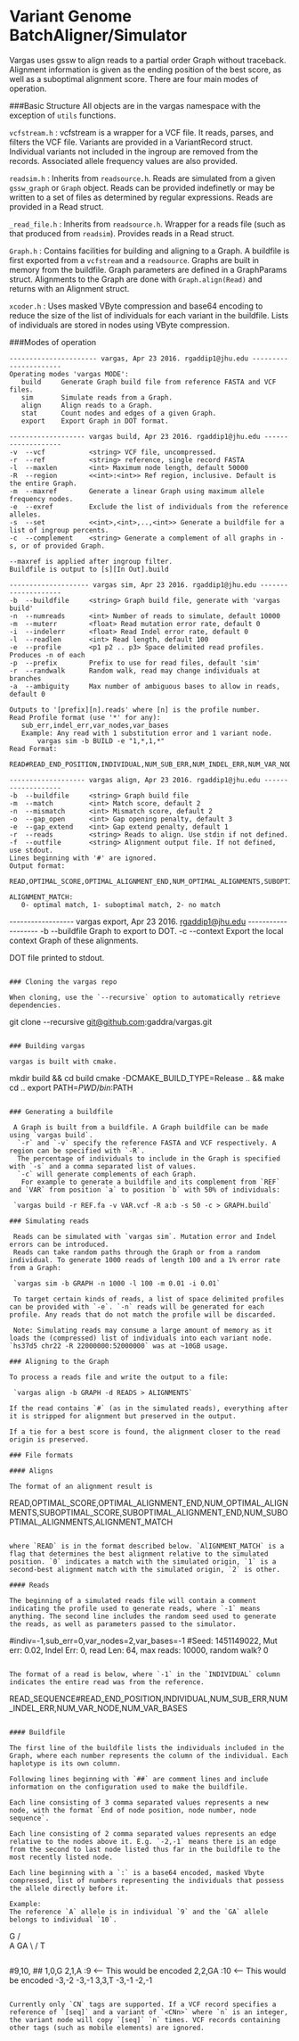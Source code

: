 # Variant Genome BatchAligner/Simulator
Vargas uses gssw to align reads to a partial order Graph without traceback. Alignment information is given as the ending position of the best score, as well as a suboptimal alignment score. There are four main modes of operation.

###Basic Structure
All objects are in the vargas namespace with the exception of `utils` functions.

`vcfstream.h` : vcfstream is a wrapper for a VCF file. It reads, parses, and filters the VCF file. Variants are provided
in a VariantRecord struct. Individual variants not included in the ingroup are removed from the records. Associated allele
frequency values are also provided.

`readsim.h` : Inherits from `readsource.h`. Reads are simulated from a given `gssw_graph` or `Graph` object. Reads 
can be provided indefinetly or may be written to a set of files as determined by regular expressions. Reads are provided
in a Read struct.

`_read_file.h` : Inherits from `readsource.h`. Wrapper for a reads file (such as that produced from `readsim`). Provides reads in a Read struct.

`Graph.h` : Contains facilities for building and aligning to a Graph. A buildfile is first exported from a `vcfstream` and
a `readsource`. Graphs are built in memory from the buildfile. Graph parameters are defined in a GraphParams struct.
Alignments to the Graph are done with `Graph.align(Read)` and returns with an Alignment struct.

`xcoder.h` : Uses masked VByte compression and base64 encoding to reduce the size of the list of individuals for each variant in the buildfile. Lists of individuals are stored in nodes using VByte compression.


###Modes of operation
 ```
---------------------- vargas, Apr 23 2016. rgaddip1@jhu.edu ----------------------
Operating modes 'vargas MODE':
	build     Generate Graph build file from reference FASTA and VCF files.
	sim       Simulate reads from a Graph.
	align     Align reads to a Graph.
	stat      Count nodes and edges of a given Graph.
	export    Export Graph in DOT format.

 ```
 
 ```
------------------- vargas build, Apr 23 2016. rgaddip1@jhu.edu -------------------
-v	--vcf           <string> VCF file, uncompressed.
-r	--ref           <string> reference, single record FASTA
-l	--maxlen        <int> Maximum node length, default 50000
-R	--region        <<int>:<int>> Ref region, inclusive. Default is the entire Graph.
-m	--maxref        Generate a linear Graph using maximum allele frequency nodes.
-e	--exref         Exclude the list of individuals from the reference alleles.
-s	--set           <<int>,<int>,..,<int>> Generate a buildfile for a list of ingroup percents.
-c	--complement    <string> Generate a complement of all graphs in -s, or of provided Graph.

--maxref is applied after ingroup filter.
Buildfile is output to [s][In Out].build

 ```
 
 ```
-------------------- vargas sim, Apr 23 2016. rgaddip1@jhu.edu --------------------
-b	--buildfile     <string> Graph build file, generate with 'vargas build'
-n	--numreads      <int> Number of reads to simulate, default 10000
-m	--muterr        <float> Read mutation error rate, default 0
-i	--indelerr      <float> Read Indel error rate, default 0
-l	--readlen       <int> Read length, default 100
-e	--profile       <p1 p2 .. p3> Space delimited read profiles. Produces -n of each
-p	--prefix        Prefix to use for read files, default 'sim'
-r	--randwalk      Random walk, read may change individuals at branches
-a	--ambiguity     Max number of ambiguous bases to allow in reads, default 0

Outputs to '[prefix][n].reads' where [n] is the profile number.
Read Profile format (use '*' for any): 
	sub_err,indel_err,var_nodes,var_bases
	Example: Any read with 1 substitution error and 1 variant node.
		vargas sim -b BUILD -e "1,*,1,*"
Read Format:
	READ#READ_END_POSITION,INDIVIDUAL,NUM_SUB_ERR,NUM_INDEL_ERR,NUM_VAR_NODE,NUM_VAR_BASES

 ```
 
 ```
------------------- vargas align, Apr 23 2016. rgaddip1@jhu.edu -------------------
-b	--buildfile     <string> Graph build file
-m	--match         <int> Match score, default 2
-n	--mismatch      <int> Mismatch score, default 2
-o	--gap_open      <int> Gap opening penalty, default 3
-e	--gap_extend    <int> Gap extend penalty, default 1
-r	--reads         <string> Reads to align. Use stdin if not defined.
-f	--outfile       <string> Alignment output file. If not defined, use stdout.
Lines beginning with '#' are ignored.
Output format:
	READ,OPTIMAL_SCORE,OPTIMAL_ALIGNMENT_END,NUM_OPTIMAL_ALIGNMENTS,SUBOPTIMAL_SCORE,SUBOPTIMAL_ALIGNMENT_END,NUM_SUBOPTIMAL_ALIGNMENTS,ALIGNMENT_MATCH

ALIGNMENT_MATCH:
	0- optimal match, 1- suboptimal match, 2- no match

```

------------------ vargas export, Apr 23 2016. rgaddip1@jhu.edu -------------------
-b	--buildfile    <string> Graph to export to DOT.
-c	--context      <string> Export the local context Graph of these alignments.

DOT file printed to stdout.

```

### Cloning the vargas repo

When cloning, use the `--recursive` option to automatically retrieve dependencies.

```
git clone --recursive git@github.com:gaddra/vargas.git
```

### Building vargas

vargas is built with cmake.

```
mkdir build && cd build
cmake -DCMAKE_BUILD_TYPE=Release .. && make
cd ..
export PATH=${PWD}/bin:$PATH
```

### Generating a buildfile
 
 A Graph is built from a buildfile. A Graph buildfile can be made using `vargas build`.
  `-r` and `-v` specify the reference FASTA and VCF respectively. A region can be specified with `-R`.
  The percentage of individuals to include in the Graph is specified with `-s` and a comma separated list of values.
  `-c` will generate complements of each Graph.
   For example to generate a buildfile and its complement from `REF` and `VAR` from position `a` to position `b` with 50% of individuals:
 
 `vargas build -r REF.fa -v VAR.vcf -R a:b -s 50 -c > GRAPH.build`
 
### Simulating reads
 
 Reads can be simulated with `vargas sim`. Mutation error and Indel errors can be introduced.
 Reads can take random paths through the Graph or from a random individual. To generate 1000 reads of length 100 and a 1% error rate from a Graph:
 
 `vargas sim -b GRAPH -n 1000 -l 100 -m 0.01 -i 0.01`
 
 To target certain kinds of reads, a list of space delimited profiles can be provided with `-e`. `-n` reads will be generated for each profile. Any reads that do not match the profile will be discarded.
 
 Note: Simulating reads may consume a large amount of memory as it loads the (compressed) list of individuals into each variant node. `hs37d5 chr22 -R 22000000:52000000` was at ~10GB usage.

### Aligning to the Graph
 
To process a reads file and write the output to a file:
 
 `vargas align -b GRAPH -d READS > ALIGNMENTS`
 
If the read contains `#` (as in the simulated reads), everything after it is stripped for alignment but preserved in the output.

If a tie for a best score is found, the alignment closer to the read origin is preserved.

### File formats

#### Aligns

The format of an alignment result is

```
READ,OPTIMAL_SCORE,OPTIMAL_ALIGNMENT_END,NUM_OPTIMAL_ALIGNMENTS,SUBOPTIMAL_SCORE,SUBOPTIMAL_ALIGNMENT_END,NUM_SUBOPTIMAL_ALIGNMENTS,ALIGNMENT_MATCH
```

where `READ` is in the format described below. `AlIGNMENT_MATCH` is a flag that determines the best alignment relative to the simulated position. `0` indicates a match with the simulated origin, `1` is a second-best alignment match with the simulated origin, `2` is other. 

#### Reads

The beginning of a simulated reads file will contain a comment indicating the profile used to generate reads, where `-1` means anything. The second line includes the random seed used to generate the reads, as well as parameters passed to the simulator.

```
#indiv=-1,sub_err=0,var_nodes=2,var_bases=-1
#Seed: 1451149022, Mut err: 0.02, Indel Err: 0, read Len: 64, max reads: 10000, random walk? 0
```

The format of a read is below, where `-1` in the `INDIVIDUAL` column indicates the entire read was from the reference.

```
READ_SEQUENCE#READ_END_POSITION,INDIVIDUAL,NUM_SUB_ERR,NUM_INDEL_ERR,NUM_VAR_NODE,NUM_VAR_BASES
```

#### Buildfile

The first line of the buildfile lists the individuals included in the Graph, where each number represents the column of the individual. Each haplotype is its own column.

Following lines beginning with `##` are comment lines and include information on the configuration used to make the buildfile.

Each line consisting of 3 comma separated values represents a new node, with the format `End of node position, node number, node sequence`.

Each line consisting of 2 comma separated values represents an edge relative to the nodes above it. E.g. `-2,-1` means there is an edge from the second to last node listed thus far in the buildfile to the most recently listed node.

Each line beginning with a `:` is a base64 encoded, masked Vbyte compressed, list of numbers representing the individuals that possess the allele directly before it.

Example:
The reference `A` allele is in individual `9` and the `GA` allele belongs to individual `10`.
```
  G
 / \
A   GA
 \ /
  T
```

```
#9,10,
##<Comments>
1,0,G
2,1,A
:9       <-- This would be encoded
2,2,GA
:10      <-- This would be encoded
-3,-2
-3,-1
3,3,T
-3,-1
-2,-1
```

Currently only `CN` tags are supported. If a VCF record specifies a reference of `[seq]` and a variant of `<CNn>` where `n` is an integer, the variant node will copy `[seq]` `n` times. VCF records containing other tags (such as mobile elements) are ignored.
